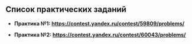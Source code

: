 ## Список практических заданий

- **Практика №1: https://contest.yandex.ru/contest/59809/problems/**

- **Практика №2: https://contest.yandex.ru/contest/60043/problems/**

